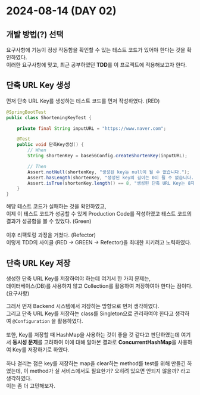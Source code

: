 # 2024-08-14 (DAY 02)

## 개발 방법(?) 선택
요구사항에 기능이 정상 작동함을 확인할 수 있는 테스트 코드가 있어야 한다는 것을 확인하였다.<br>
이러한 요구사항에 맞고, 최근 공부하였던 **TDD**를 이 프로젝트에 적용해보고자 한다.

## 단축 URL Key 생성
먼저 단축 URL Key를 생성하는 테스트 코드를 먼저 작성하였다. (RED)<br>
```java
@SpringBootTest
public class ShorteningKeyTest {

	private final String inputURL = "https://www.naver.com";

	@Test
	public void 단축Key생성() {
		// When
		String shortenKey = base56Config.createShortenKey(inputURL);

		// Then
		Assert.notNull(shortenKey, "생성된 key는 null이 될 수 없습니다.");
		Assert.hasLength(shortenKey, "생성된 key의 길이는 0이 될 수 없습니다.");
		Assert.isTrue(shortenKey.length() == 8, "생성된 단축 URL Key는 8자리여야 합니다.");
	}
}
```

해당 테스트 코드가 실패하는 것을 확인하였고,<br>
이제 이 테스트 코드가 성공할 수 있게 Production Code를 작성하였고 테스트 코드의 결과가 성공함을 볼 수 있었다. (Green)
<br><br>
이후 리팩토링 과정을 거쳤다. (Refector)
<br>
이렇게 TDD의 사이클 (RED → GREEN → Refector)을 최대한 지키려고 노력하였다.

## 단축 URL Key 저장
생성한 단축 URL Key를 저장하여야 하는데 여기서 한 가지 문제는,<br>
데이터베이스(DB)를 사용하지 않고 Collection를 활용하여 저장하여야 한다는 점이다. (요구사항)<br>

그래서 먼저 Backend 시스템에서 저장하는 방향으로 먼저 생각하였다.<br>
그리고 단축 URL Key를 저장하는 class를 Singleton으로 관리하여야 한다고 생각하여 ```@Configuration``` 을 활용하였다.<br><br>
또한, Key를 저장할 때 HashMap을 사용하는 것이 좋을 것 같다고 판단하였는데 여기서 **동시성 문제**를 고려하여 이에 대해 알아본 결과로 **ConcurrentHashMap**을 사용하여 Key를 저장하기로 하였다.
<br><br>
하나 걸리는 점은 key를 저장하는 map을 clear하는 method를 test를 위해 만들긴 하였는데, 이 method가 실 서비스에서도 필요한가? 오히려 있으면 안되지 않을까? 라고 생각하였다.<br>
이는 좀 더 고민해보자.